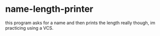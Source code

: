 # name-length-printer
this program asks for a name and then prints the length
really though, im practicing using a VCS.

